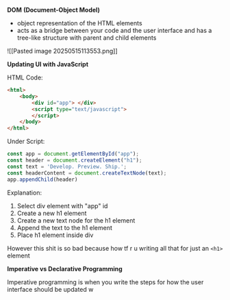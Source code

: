 

**DOM** **(Document-Object Model)**
- object representation of the HTML elements
- acts as a bridge between your code and the user interface and has a tree-like structure with parent and child elements

![[Pasted image 20250515113553.png]]

**Updating UI with JavaScript**

HTML Code:
```html
<html>
	<body>
		<div id="app"> </div>
		<script type="text/javascript">
		</script>
	</body>
</html>
```


Under Script:
```js
const app = document.getElementById("app");
const header = document.createElement("h1");
const text = 'Develop. Preview. Ship.';
const headerContent = document.createTextNode(text);
app.appendChild(header)
```

Explanation:
1. Select div element with "app" id
2. Create a new h1 element
3. Create a new text node for the h1 element
4. Append the text to the h1 element
5. Place h1 element inside div

However this shit is so bad because how tf r u writing all that for just an `<h1>` element

**Imperative vs Declarative Programming**

Imperative programming is when you write the steps for how the user interface should be updated w